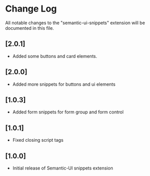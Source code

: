 # Change Log
All notable changes to the "semantic-ui-snippets" extension will be documented in this file.

## [2.0.1]
- Added some buttons and card elements.

## [2.0.0]
- Added more snippets for buttons and ui elements

## [1.0.3]
- Added form snippets for form group and form control

## [1.0.1]
- Fixed closing script tags

## [1.0.0]
- Initial release of Semantic-UI snippets extension